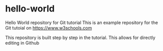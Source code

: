 # hello-world
Hello World repository for Git tutorial
This is an example repository for the Git tutoial on https://www.w3schools.com

This repository is built step by step in the tutorial.
This allows for directly editing in Github
